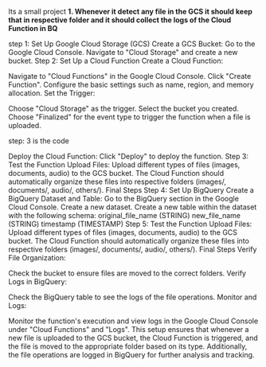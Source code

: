 Its a small project 
**1. Whenever it detect any file in the GCS it should keep that in respective folder and it should collect the logs of the Cloud Function in BQ**

step 1: Set Up Google Cloud Storage (GCS)
Create a GCS Bucket:
Go to the Google Cloud Console.
Navigate to "Cloud Storage" and create a new bucket.
Step 2: Set Up a Cloud Function
Create a Cloud Function:

Navigate to "Cloud Functions" in the Google Cloud Console.
Click "Create Function".
Configure the basic settings such as name, region, and memory allocation.
Set the Trigger:

Choose "Cloud Storage" as the trigger.
Select the bucket you created.
Choose "Finalized" for the event type to trigger the function when a file is uploaded.

step: 3 is the code

Deploy the Cloud Function:
Click "Deploy" to deploy the function.
Step 3: Test the Function
Upload Files:
Upload different types of files (images, documents, audio) to the GCS bucket.
The Cloud Function should automatically organize these files into respective folders (images/, documents/, audio/, others/).
Final Steps
Step 4: Set Up BigQuery
Create a BigQuery Dataset and Table:
Go to the BigQuery section in the Google Cloud Console.
Create a new dataset.
Create a new table within the dataset with the following schema:
original_file_name (STRING)
new_file_name (STRING)
timestamp (TIMESTAMP)
Step 5: Test the Function
Upload Files:
Upload different types of files (images, documents, audio) to the GCS bucket.
The Cloud Function should automatically organize these files into respective folders (images/, documents/, audio/, others/).
Final Steps
Verify File Organization:

Check the bucket to ensure files are moved to the correct folders.
Verify Logs in BigQuery:

Check the BigQuery table to see the logs of the file operations.
Monitor and Logs:

Monitor the function's execution and view logs in the Google Cloud Console under "Cloud Functions" and "Logs".
This setup ensures that whenever a new file is uploaded to the GCS bucket, the Cloud Function is triggered, and the file is moved to the appropriate folder based on its type. Additionally, the file operations are logged in BigQuery for further analysis and tracking.


